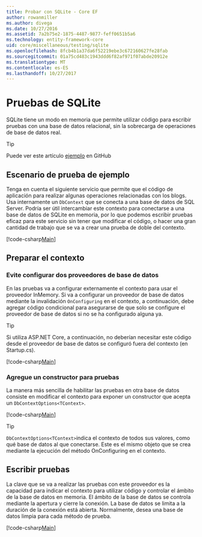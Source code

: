 ```yaml
---
title: Probar con SQLite - Core EF
author: rowanmiller
ms.author: divega
ms.date: 10/27/2016
ms.assetid: 7a2b75e2-1875-4487-9877-feff0651b5a6
ms.technology: entity-framework-core
uid: core/miscellaneous/testing/sqlite
ms.openlocfilehash: 8fcb4b1a37da6f52219ebe3c672160627fe28fab
ms.sourcegitcommit: 01a75cd483c1943ddd6f82af971f07abde20912e
ms.translationtype: MT
ms.contentlocale: es-ES
ms.lasthandoff: 10/27/2017
---
```

# <a name="testing-with-sqlite"></a>Pruebas de SQLite

SQLite tiene un modo en memoria que permite utilizar código para escribir pruebas con una base de datos relacional, sin la sobrecarga de operaciones de base de datos real.

> [!TIP]  
> Puede ver este artículo [ejemplo](https://github.com/aspnet/EntityFramework.Docs/tree/master/samples/core/Miscellaneous/Testing) en GitHub

## <a name="example-testing-scenario"></a>Escenario de prueba de ejemplo

Tenga en cuenta el siguiente servicio que permite que el código de aplicación para realizar algunas operaciones relacionadas con los blogs. Usa internamente un `DbContext` que se conecta a una base de datos de SQL Server. Podría ser útil intercambiar este contexto para conectarse a una base de datos de SQLite en memoria, por lo que podemos escribir pruebas eficaz para este servicio sin tener que modificar el código, o hacer una gran cantidad de trabajo que se va a crear una prueba de doble del contexto.

[!code-csharp[Main](../../../../samples/core/Miscellaneous/Testing/BusinessLogic/BlogService.cs)]

## <a name="get-your-context-ready"></a>Preparar el contexto

### <a name="avoid-configuring-two-database-providers"></a>Evite configurar dos proveedores de base de datos

En las pruebas va a configurar externamente el contexto para usar el proveedor InMemory. Si va a configurar un proveedor de base de datos mediante la invalidación `OnConfiguring` en el contexto, a continuación, debe agregar código condicional para asegurarse de que solo se configure el proveedor de base de datos si no se ha configurado alguna ya.

> [!TIP]  
> Si utiliza ASP.NET Core, a continuación, no deberían necesitar este código desde el proveedor de base de datos se configuró fuera del contexto (en Startup.cs).

[!code-csharp[Main](../../../../samples/core/Miscellaneous/Testing/BusinessLogic/BloggingContext.cs#OnConfiguring)]

### <a name="add-a-constructor-for-testing"></a>Agregue un constructor para pruebas

La manera más sencilla de habilitar las pruebas en otra base de datos consiste en modificar el contexto para exponer un constructor que acepta un `DbContextOptions<TContext>`.

[!code-csharp[Main](../../../../samples/core/Miscellaneous/Testing/BusinessLogic/BloggingContext.cs#Constructors)]

> [!TIP]  
> `DbContextOptions<TContext>`indica el contexto de todos sus valores, como qué base de datos al que conectarse. Este es el mismo objeto que se crea mediante la ejecución del método OnConfiguring en el contexto.

## <a name="writing-tests"></a>Escribir pruebas

La clave que se va a realizar las pruebas con este proveedor es la capacidad para indicar el contexto para utilizar código y controlar el ámbito de la base de datos en memoria. El ámbito de la base de datos se controla mediante la apertura y cierre la conexión. La base de datos se limita a la duración de la conexión está abierta. Normalmente, desea una base de datos limpia para cada método de prueba.

[!code-csharp[Main](../../../../samples/core/Miscellaneous/Testing/TestProject/SQLite/BlogServiceTests.cs)]
